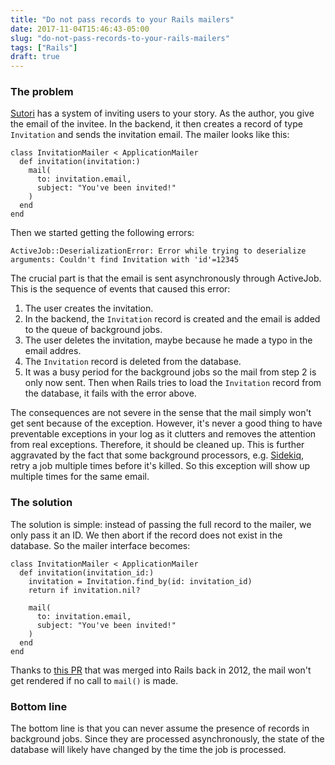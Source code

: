 ```yaml
---
title: "Do not pass records to your Rails mailers"
date: 2017-11-04T15:46:43-05:00
slug: "do-not-pass-records-to-your-rails-mailers"
tags: ["Rails"]
draft: true
---
```


### The problem
[Sutori](https://www.sutori.com) has a system of inviting users to your story.
As the author, you give the email of the invitee. In the backend, it then
creates a record of type `Invitation` and sends the invitation email. The mailer
looks like this:

    class InvitationMailer < ApplicationMailer
      def invitation(invitation:)
        mail(
          to: invitation.email,
          subject: "You've been invited!"
        )
      end
    end

Then we started getting the following errors:

    ActiveJob::DeserializationError: Error while trying to deserialize
    arguments: Couldn't find Invitation with 'id'=12345

The crucial part is that the email is sent asynchronously through ActiveJob.
This is the sequence of events that caused this error:

1. The user creates the invitation.
2. In the backend, the `Invitation` record is created and the email is added to
   the queue of background jobs.
3. The user deletes the invitation, maybe because he made a typo in the email
   addres.
4. The `Invitation` record is deleted from the database.
5. It was a busy period for the background jobs so the mail from step 2 is only
   now sent. Then when Rails tries to load the `Invitation` record from the
   database, it fails with the error above.

The consequences are not severe in the sense that the mail simply won't get sent
because of the exception. However, it's never a good thing to have preventable
exceptions in your log as it clutters and removes the attention from real
exceptions. Therefore, it should be cleaned up. This is further aggravated by
the fact that some background processors, e.g.
[Sidekiq](https://github.com/mperham/sidekiq), retry a job multiple times before
it's killed. So this exception will show up multiple times for the same email.

### The solution
The solution is simple: instead of passing the full record to the mailer, we
only pass it an ID. We then abort if the record does not exist in the database.
So the mailer interface becomes:

    class InvitationMailer < ApplicationMailer
      def invitation(invitation_id:)
        invitation = Invitation.find_by(id: invitation_id)
        return if invitation.nil?

        mail(
          to: invitation.email,
          subject: "You've been invited!"
        )
      end
    end

Thanks to [this PR](https://github.com/rails/rails/pull/8048) that was merged
into Rails back in 2012, the mail won't get rendered if no call to `mail()` is
made.

### Bottom line
The bottom line is that you can never assume the presence of records in
background jobs. Since they are processed asynchronously, the state of the
database will likely have changed by the time the job is processed.
